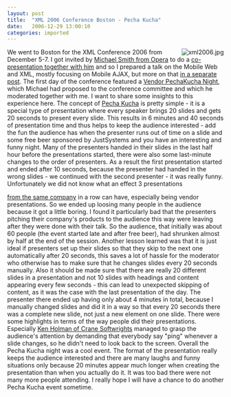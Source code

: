 ```yaml
---
layout: post
title:  "XML 2006 Conference Boston - Pecha Kucha"
date:   2006-12-29 13:00:10
categories: imported
---
```

<img alt="xml2006.jpg" id="image70" style="float: right" src="http://www.pavingways.com/wp-content/uploads/xml2006.jpg" />We went to Boston for the XML Conference 2006 from December 5-7. I got invited by [Michael Smith from Opera][1] to do a [co-presentation together with him][2] and so I prepared a talk on the Mobile Web and XML, mostly focusing on Mobile AJAX, but more on that [in a separate post][3]. The first day of the conference featured a [Vendor PechaKucha Night][4], which Michael had proposed to the conference committee and which he moderated together with me. I want to share some insights to this experience here. The concept of [Pecha Kucha][5] is pretty simple - it is a special type of presentation where every speaker brings 20 slides and gets 20 seconds to present every slide. This results in 6 minutes and 40 seconds of presentation time and thus helps to keep the audience interested - add the fun the audience has when the presenter runs out of time on a slide and some free beer sponsored by JustSystems and you have an interesting and funny night. Many of the presenters handed in their slides in the last half hour before the presentations started, there were also some last-minute changes to the order of presenters. As a result the first presentation started and ended after 10 seconds, because the presenter had handed in the wrong slides - we continued with the second presenter - it was really funny. <!--more-->Unfortunately we did not know what an effect 3 presentations 

[from the same company][6] in a row can have, especially being vendor presentations. So we ended up loosing many people in the audience because it got a little boring. I found it particularly bad that the presenters pitching their company's products to the audience this way were leaving after they were done with their talk. So the audience, that initially was about 60 people (the event started late and after free beer), had shrunken almost by half at the end of the session. Another lesson learned was that it is just ideal if presenters set up their slides so that they skip to the next one automatically after 20 seconds, this saves a lot of hassle for the moderator who otherwise has to make sure that he changes slides every 20 seconds manually. Also it should be made sure that there are really 20 different slides in a presentation and not 10 slides with headings and content appearing every few seconds - this can lead to unexpected skipping of content, as it was the case with the last presentation of the day. The presenter there ended up having only about 4 minutes in total, because I manually changed slides and did it in a way so that every 20 seconds there was a complete new slide, not just a new element on one slide. There were some highlights in terms of the way people did their presentations. Especially [Ken Holman of Crane Softwrights][7] managed to grasp the audience's attention by demanding that everybody say "ping" whenever a slide changes, so he didn't need to look back to the screen. Overall the Pecha Kucha night was a cool event. The format of the presentation really keeps the audience interested and there are many laughs and funny situations only because 20 minutes appear much longer when creating the presentation than when you actually do it. It was too bad there were not many more people attending. I really hope I will have a chance to do another Pecha Kucha event sometime.

[1]: http://2006.xmlconference.org/programme/people/1918.html
[2]: http://2006.xmlconference.org/programme/presentations/135.html
[3]: http://www.pavingways.com/xml-2006-conference-boston-co-speaking_68.html
[4]: http://2006.xmlconference.org/pechakucha.html
[5]: http://en.wikipedia.org/wiki/Pechakucha
[6]: http://www.oracle.com/
[7]: http://www.cranesoftwrights.com/